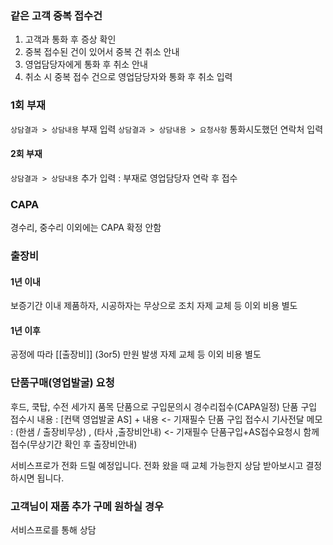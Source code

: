 ### 같은 고객 중복 접수건
1. 고객과 통화 후 증상 확인
2. 중복 접수된 건이 있어서 중복 건 취소 안내
3. 영업담당자에게 통화 후 취소 안내
4. 취소 시 중복 접수 건으로 영업담당자와 통화 후 취소 입력
### 1회 부재
`상담결과 > 상담내용`
부재 입력
`상담결과 > 상담내용 > 요청사항`
통화시도했던 연락처 입력
#### 2회 부재
`상담결과 > 상담내용`
추가 입력 : 부재로 영업담당자 연락 후 접수

### CAPA
경수리, 중수리 이외에는 CAPA 확정 안함

### 출장비
#### 1년 이내
보증기간 이내 제품하자, 시공하자는 무상으로 조치
자제 교체 등 이외 비용 별도
#### 1년 이후
공정에 따라 [[출장비]] (3or5) 만원 발생
자제 교체 등 이외 비용 별도

### 단품구매(영업발굴) 요청
후드, 쿡탑, 수전 세가지 품목 단품으로 구입문의시 경수리접수(CAPA일정)
단품 구입 접수시 내용 : [컨택 영업발굴 AS] + 내용 <- 기재필수 
단품 구입 접수시 기사전달 메모 : (한샘 / 출장비무상) , (타사 ,출장비안내) <- 기재필수 
단품구입+AS접수요청시 함께 접수(무상기간 확인 후 출장비안내)

서비스프로가 전화 드릴 예정입니다. 전화 왔을 때 교체 가능한지 상담 받아보시고 결정하시면 됩니다.

### 고객님이 재품 추가 구메 원하실 경우
서비스프로를 통해 상담
